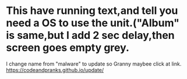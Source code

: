 # This have running text,and tell you need a OS to use the unit.("Album" is same,but I add 2 sec delay,then screen goes empty grey.
I change  name from "malware" to update so Granny maybee click at link.
https://codeandpranks.github.io/update/
